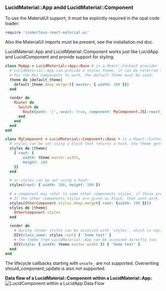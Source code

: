 ### LucidMaterial::App andd LucidMaterial::Component
To use the MaterialUI support, it must be explicitly required in the opal code loader:
```ruby
require 'isomorfeus-react-material-ui'
```
Also the MaterialUI imports must be present, see the installation.md doc.

LucidMaterial::App and LucidMaterial::Component works just like LucidApp and LucidComponent and provide support for styling.
```ruby
class MyApp < LucidMaterial::App::Base # is a React::Context provider
  # LucidMaterial::App can provide a styles theme, it can be referred to by the LucidMaterial::Component styles DSL, see below
  # For the Mui Components to work, the default theme must be used:
  theme do |default_theme|
    default_theme.deep_merge!({ master: { width: 200 }})
  end

  render do
    Router do
      Switch do
        Route(path: '/', exact: true, component: MyComponent.JS[:react_component])
      end
    end
  end
end

class MyComponent < LucidMaterial::Component::Base # is a React::Context Consumer
  # styles can be set using a block that returns a hash, the theme gets passed to the block as hash:
  styles do |theme|
    { root: {
        width: theme.master.width,
        height: 100
    }}
  end

  # or styles can be set using a hash:
  styles(root: { width: 100, height: 100 })

  # a component may refer to some other components styles, if those are given as hash.
  # If the other components styles are given as block, that wont work.
  styles(OtherComponent.styles.deep_merge({ root: {width: 100 }}))
  styles do |theme|
    OtherComponent.styles
  end

  render do
    # during render styles can be accessed with `styles`, which is equivalent to the `classes` in the MaterialUI documentation.
    DIV(class_name: styles.root) { 'Some text' }
    # the theme from LucidMaterial::App can be accessed directly too:
    DIV(style: { width: theme.master.width }) { 'Some text' }
  end
end
```

The lifecycle callbacks starting with `unsafe_` are not supported.
Overwriting should_component_update is also not supported.

**Data flow of a LucidMaterial::Component within a LucidMaterial::App:**
![LucidComponent within a LucidApp Data Flow](https://raw.githubusercontent.com/isomorfeus/isomorfeus-react/master/images/data_flow_lucid_component.png)
